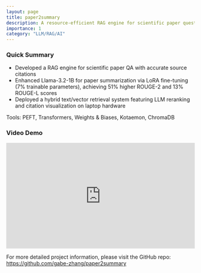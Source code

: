 ```yaml
---
layout: page
title: paper2summary
description: A resource-efficient RAG engine for scientific paper question answering
importance: 1
category: "LLM/RAG/AI"
---
```


### Quick Summary

- Developed a RAG engine for scientific paper QA with accurate source citations
- Enhanced Llama-3.2-1B for paper summarization via LoRA fine-tuning (7% trainable parameters), achieving 51% higher ROUGE-2 and 13% ROUGE-L scores
- Deployed a hybrid text/vector retrieval system featuring LLM reranking and citation visualization on laptop hardware

Tools: PEFT, Transformers, Weights & Biases, Kotaemon, ChromaDB

### Video Demo

 <style>
    .video-container {
        position: relative;
        padding-bottom: 56.25%; /* 16:9 Aspect Ratio */
        height: 0;
        overflow: hidden;
    }
    .video-container iframe {
        position: absolute;
        top: 0;
        left: 0;
        width: 100%;
        height: 100%;
        border: none;
    }
</style>
<div class="video-container">
<iframe 
    src="https://www.youtube.com/embed/NsxGwMrflAE" 
    title="YouTube video player" 
    allow="accelerometer; autoplay; clipboard-write; encrypted-media; gyroscope; picture-in-picture" 
    allowfullscreen>
</iframe>
</div>

For more detailed project information, please visit the GitHub repo: <https://github.com/gabe-zhang/paper2summary>
